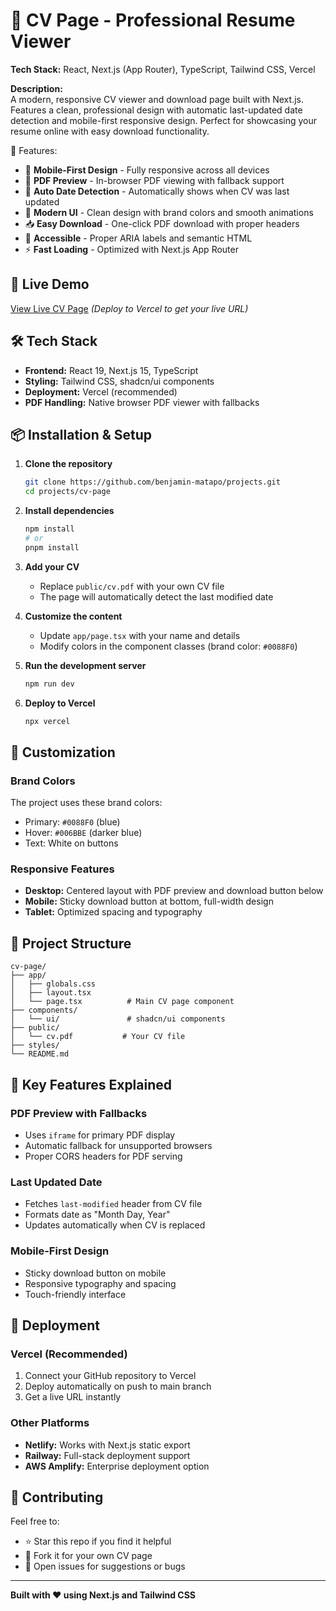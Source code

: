 # 📄 CV Page - Professional Resume Viewer

**Tech Stack:** React, Next.js (App Router), TypeScript, Tailwind CSS, Vercel

**Description:**  
A modern, responsive CV viewer and download page built with Next.js. Features a clean, professional design with automatic last-updated date detection and mobile-first responsive design. Perfect for showcasing your resume online with easy download functionality.

🎯 Features:

* 📱 **Mobile-First Design** - Fully responsive across all devices
* 📄 **PDF Preview** - In-browser PDF viewing with fallback support
* 📅 **Auto Date Detection** - Automatically shows when CV was last updated
* 🎨 **Modern UI** - Clean design with brand colors and smooth animations
* 📥 **Easy Download** - One-click PDF download with proper headers
* 🌙 **Accessible** - Proper ARIA labels and semantic HTML
* ⚡ **Fast Loading** - Optimized with Next.js App Router

## 🚀 Live Demo
[View Live CV Page](https://cv-page.vercel.app) *(Deploy to Vercel to get your live URL)*

## 🛠️ Tech Stack

* **Frontend:** React 19, Next.js 15, TypeScript
* **Styling:** Tailwind CSS, shadcn/ui components
* **Deployment:** Vercel (recommended)
* **PDF Handling:** Native browser PDF viewer with fallbacks

## 📦 Installation & Setup

1. **Clone the repository**
   ```bash
   git clone https://github.com/benjamin-matapo/projects.git
   cd projects/cv-page
   ```

2. **Install dependencies**
   ```bash
   npm install
   # or
   pnpm install
   ```

3. **Add your CV**
   - Replace `public/cv.pdf` with your own CV file
   - The page will automatically detect the last modified date

4. **Customize the content**
   - Update `app/page.tsx` with your name and details
   - Modify colors in the component classes (brand color: `#0088F0`)

5. **Run the development server**
   ```bash
   npm run dev
   ```

6. **Deploy to Vercel**
   ```bash
   npx vercel
   ```

## 🎨 Customization

### Brand Colors
The project uses these brand colors:
- Primary: `#0088F0` (blue)
- Hover: `#006BBE` (darker blue)
- Text: White on buttons

### Responsive Features
- **Desktop:** Centered layout with PDF preview and download button below
- **Mobile:** Sticky download button at bottom, full-width design
- **Tablet:** Optimized spacing and typography

## 📁 Project Structure

```
cv-page/
├── app/
│   ├── globals.css
│   ├── layout.tsx
│   └── page.tsx          # Main CV page component
├── components/
│   └── ui/               # shadcn/ui components
├── public/
│   └── cv.pdf           # Your CV file
├── styles/
└── README.md
```

## 🔧 Key Features Explained

### PDF Preview with Fallbacks
- Uses `iframe` for primary PDF display
- Automatic fallback for unsupported browsers
- Proper CORS headers for PDF serving

### Last Updated Date
- Fetches `last-modified` header from CV file
- Formats date as "Month Day, Year"
- Updates automatically when CV is replaced

### Mobile-First Design
- Sticky download button on mobile
- Responsive typography and spacing
- Touch-friendly interface

## 🚀 Deployment

### Vercel (Recommended)
1. Connect your GitHub repository to Vercel
2. Deploy automatically on push to main branch
3. Get a live URL instantly

### Other Platforms
- **Netlify:** Works with Next.js static export
- **Railway:** Full-stack deployment support
- **AWS Amplify:** Enterprise deployment option

## 🤝 Contributing

Feel free to:
* ⭐ Star this repo if you find it helpful
* 🍴 Fork it for your own CV page
* 💬 Open issues for suggestions or bugs

---

**Built with ❤️ using Next.js and Tailwind CSS** 